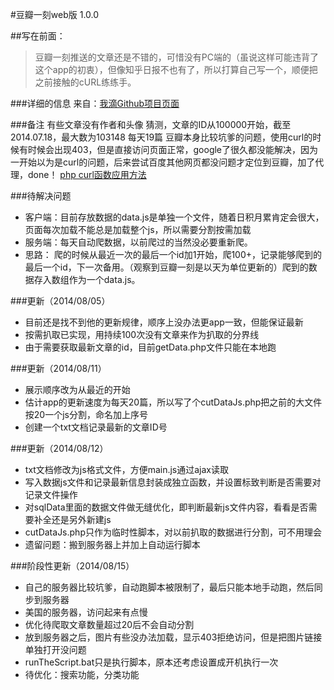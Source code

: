 #豆瓣一刻web版 1.0.0

##写在前面：
>豆瓣一刻推送的文章还是不错的，可惜没有PC端的（虽说这样可能违背了这个app的初衷），但像知乎日报不也有了，所以打算自己写一个，顺便把之前接触的cURL练练手。


###详细的信息
来自：[我滴Github项目页面](https://github.com/MapleShaw/dbMoment)

###备注
有些文章没有作者和头像
猜测，文章的ID从100000开始，截至2014.07.18，最大数为103148
每天19篇
豆瓣本身比较坑爹的问题，使用curl的时候有时候会出现403，但是直接访问页面正常，google了很久都没能解决，因为一开始以为是curl的问题，后来尝试百度其他网页都没问题才定位到豆瓣，加了代理，done！
[php curl函数应用方法](http://blog.csdn.net/eroswang/article/details/3426375)

###待解决问题
  *   客户端：目前存放数据的data.js是单独一个文件，随着日积月累肯定会很大，页面每次加载不能总是加载整个js，所以需要分割按需加载
  *   服务端：每天自动爬数据，以前爬过的当然没必要重新爬。
  *   思路：
      爬的时候从最近一次的最后一个id加1开始，爬100+，记录能够爬到的最后一个id，下一次备用。（观察到豆瓣一刻是以天为单位更新的）爬到的数据存入数组作为一个data.js。

###更新（2014/08/05）
   * 目前还是找不到他的更新规律，顺序上没办法更app一致，但能保证最新
   * 按需扒取已实现，用持续100次没有文章来作为扒取的分界线
   * 由于需要获取最新文章的id，目前getData.php文件只能在本地跑

###更新（2014/08/11）
   * 展示顺序改为从最近的开始
   * 估计app的更新速度为每天20篇，所以写了个cutDataJs.php把之前的大文件按20一个js分割，命名加上序号
   * 创建一个txt文档记录最新的文章ID号

###更新（2014/08/12）
   * txt文档修改为js格式文件，方便main.js通过ajax读取
   * 写入数据js文件和记录最新信息封装成独立函数，并设置标致判断是否需要对记录文件操作
   * 对sqlData里面的数据文件做无缝优化，即判断最新js文件内容，看看是否需要补全还是另外新建js
   * cutDataJs.php只作为临时性脚本，对以前扒取的数据进行分割，可不用理会
   * 遗留问题：搬到服务器上并加上自动运行脚本

###阶段性更新（2014/08/15）
  * 自己的服务器比较坑爹，自动跑脚本被限制了，最后只能本地手动跑，然后同步到服务器
  * 美国的服务器，访问起来有点慢
  * 优化待爬取文章数量超过20后不会自动分割
  * 放到服务器之后，图片有些没办法加载，显示403拒绝访问，但是把图片链接单独打开没问题
  * runTheScript.bat只是执行脚本，原本还考虑设置成开机执行一次
  * 待优化：搜索功能，分类功能